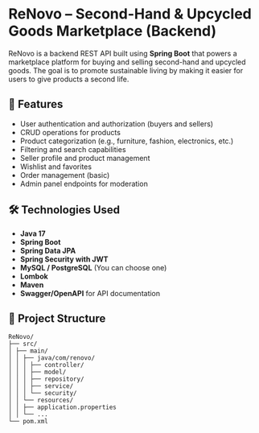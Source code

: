 # ReNovo – Second-Hand & Upcycled Goods Marketplace (Backend)

ReNovo is a backend REST API built using **Spring Boot** that powers a marketplace platform for buying and selling second-hand and upcycled goods. The goal is to promote sustainable living by making it easier for users to give products a second life.

## 🚀 Features

- User authentication and authorization (buyers and sellers)
- CRUD operations for products
- Product categorization (e.g., furniture, fashion, electronics, etc.)
- Filtering and search capabilities
- Seller profile and product management
- Wishlist and favorites
- Order management (basic)
- Admin panel endpoints for moderation

## 🛠️ Technologies Used

- **Java 17**
- **Spring Boot**
- **Spring Data JPA**
- **Spring Security with JWT**
- **MySQL / PostgreSQL** (You can choose one)
- **Lombok**
- **Maven**
- **Swagger/OpenAPI** for API documentation

## 📂 Project Structure
```  
ReNovo/
├── src/
│ ├── main/
│ │ ├── java/com/renovo/
│ │ │ ├── controller/
│ │ │ ├── model/
│ │ │ ├── repository/
│ │ │ ├── service/
│ │ │ └── security/
│ │ └── resources/
│ │ ├── application.properties
│ │ └── ...
└── pom.xml
```